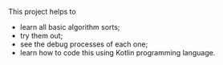 This project helps to 
- learn all basic algorithm sorts;
- try them out;
- see the debug processes of each one;
- learn how to code this using Kotlin programming language.